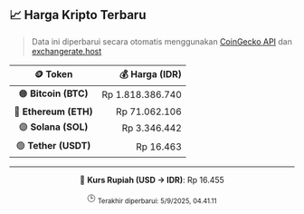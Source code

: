 

<!-- HARGA_KRIPTO -->
## 📈 Harga Kripto Terbaru

> Data ini diperbarui secara otomatis menggunakan [CoinGecko API](https://www.coingecko.com/) dan [exchangerate.host](https://exchangerate.host/)

<div align="center">

| 🪙 Token | 💰 Harga (IDR) |
|:------:|---------------:|
| 🟠 **Bitcoin (BTC)**   | Rp 1.818.386.740 |
| 🔵 **Ethereum (ETH)**  | Rp 71.062.106 |
| 🟣 **Solana (SOL)**    | Rp 3.346.442 |
| 🟢 **Tether (USDT)**   | Rp 16.463 |

---

💱 **Kurs Rupiah (USD → IDR)**: Rp 16.455

🕒 <sub>Terakhir diperbarui: 5/9/2025, 04.41.11</sub>

</div>
<!-- /HARGA_KRIPTO -->